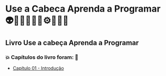 # Use a Cabeca Aprenda a Programar 👽🤖👩🏻‍💻🤯⚙️🐍🧠🎲
## Livro Use a cabeça Aprenda a Programar
### 💥 Capítulos do livro foram: 🚀
- [Capítulo 01 - Introdução]()
